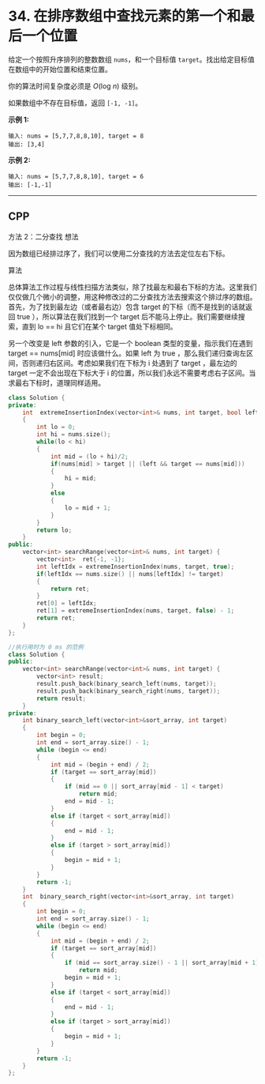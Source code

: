# 34. 在排序数组中查找元素的第一个和最后一个位置

给定一个按照升序排列的整数数组 `nums`，和一个目标值 `target`。找出给定目标值在数组中的开始位置和结束位置。

你的算法时间复杂度必须是 *O*(log *n*) 级别。

如果数组中不存在目标值，返回 `[-1, -1]`。

**示例 1:**

```
输入: nums = [5,7,7,8,8,10], target = 8
输出: [3,4]
```

**示例 2:**

```
输入: nums = [5,7,7,8,8,10], target = 6
输出: [-1,-1]
```



***

## CPP

方法 2：二分查找
想法

因为数组已经排过序了，我们可以使用二分查找的方法去定位左右下标。

算法

总体算法工作过程与线性扫描方法类似，除了找最左和最右下标的方法。这里我们仅仅做几个微小的调整，用这种修改过的二分查找方法去搜索这个排过序的数组。首先，为了找到最左边（或者最右边）包含 target 的下标（而不是找到的话就返回 true ），所以算法在我们找到一个 target 后不能马上停止。我们需要继续搜索，直到 lo == hi 且它们在某个 target 值处下标相同。

另一个改变是 left 参数的引入，它是一个 boolean 类型的变量，指示我们在遇到 target == nums[mid] 时应该做什么。如果 left 为 true ，那么我们递归查询左区间，否则递归右区间。考虑如果我们在下标为 i 处遇到了 target ，最左边的 target 一定不会出现在下标大于 i 的位置，所以我们永远不需要考虑右子区间。当求最右下标时，道理同样适用。



```cpp
class Solution {
private:
    int  extremeInsertionIndex(vector<int>& nums, int target, bool left)
    {
        int lo = 0;
        int hi = nums.size();
        while(lo < hi)
        {
            int mid = (lo + hi)/2;
            if(nums[mid] > target || (left && target == nums[mid]))
            {
                hi = mid;
            }
            else
            {
                lo = mid + 1;
            }
        }
        return lo;
    }
public:
    vector<int> searchRange(vector<int>& nums, int target) {
        vector<int>  ret{-1, -1};
        int leftIdx = extremeInsertionIndex(nums, target, true);
        if(leftIdx == nums.size() || nums[leftIdx] != target)
        {
            return ret;
        }
        ret[0] = leftIdx;
        ret[1] = extremeInsertionIndex(nums, target, false) - 1;
        return ret;
    }
};
```



```cpp
//执行用时为 0 ms 的范例
class Solution {
public:
	vector<int> searchRange(vector<int>& nums, int target) {
		vector<int> result;
		result.push_back(binary_search_left(nums, target));
		result.push_back(binary_search_right(nums, target));
		return result;
	}
private:
	int binary_search_left(vector<int>&sort_array, int target)
	{
		int begin = 0;
		int end = sort_array.size() - 1;
		while (begin <= end)
		{
			int mid = (begin + end) / 2;
			if (target == sort_array[mid])
			{
				if (mid == 0 || sort_array[mid - 1] < target)
					return mid;
				end = mid - 1;
			}
			else if (target < sort_array[mid])
            {
				end = mid - 1;
			}
			else if (target > sort_array[mid])
            {
				begin = mid + 1;
			}
		}
		return -1;
	}
	int  binary_search_right(vector<int>&sort_array, int target)
	{
		int begin = 0;
		int end = sort_array.size() - 1;
		while (begin <= end)
		{
			int mid = (begin + end) / 2;
			if (target == sort_array[mid])
			{
				if (mid == sort_array.size() - 1 || sort_array[mid + 1] > target)
					return mid;
				begin = mid + 1;
			}
			else if (target < sort_array[mid])
            {
				end = mid - 1;
			}
			else if (target > sort_array[mid])
            {
				begin = mid + 1;
			}
		}
		return -1;
	}
};
```

